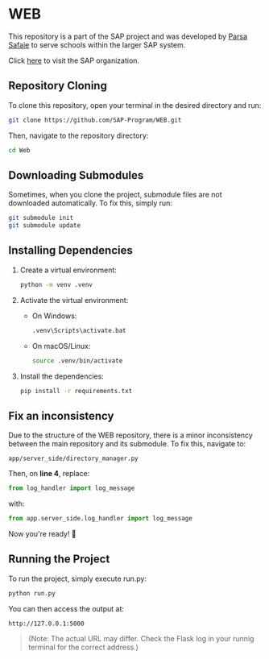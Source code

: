 # WEB
This repository is a part of the SAP project and was developed by [Parsa Safaie](https://github.com/parsasafaie) to serve schools within the larger SAP system.

Click [here](https://github.com/SAP-Program) to visit the SAP organization.

## Repository Cloning
To clone this repository, open your terminal in the desired directory and run:
```bash
git clone https://github.com/SAP-Program/WEB.git
```
Then, navigate to the repository directory:
```bash
cd Web
```

## Downloading Submodules
Sometimes, when you clone the project, submodule files are not downloaded automatically. To fix this, simply run:
```bash
git submodule init
git submodule update
```

## Installing Dependencies
1. Create a virtual environment:
   ```bash
   python -m venv .venv
   ```
2. Activate the virtual environment:
   
   * On Windows:
     ```bash
     .venv\Scripts\activate.bat
     ```

   * On macOS/Linux:
     ```bash
     source .venv/bin/activate
     ```
3. Install the dependencies:
   ```bash
   pip install -r requirements.txt
   ``` 

## Fix an inconsistency
Due to the structure of the WEB repository, there is a minor inconsistency between the main repository and its submodule. To fix this, navigate to: 
```
app/server_side/directory_manager.py
```
Then, on **line 4**, replace: 
```py
from log_handler import log_message
```
with:
```py
from app.server_side.log_handler import log_message
```

Now you're ready! 🚀

## Running the Project
To run the project, simply execute run.py:
```bash
python run.py
```
You can then access the output at:
```
http://127.0.0.1:5000
```
>(Note: The actual URL may differ. Check the Flask log in your runnig terminal for the correct address.)
